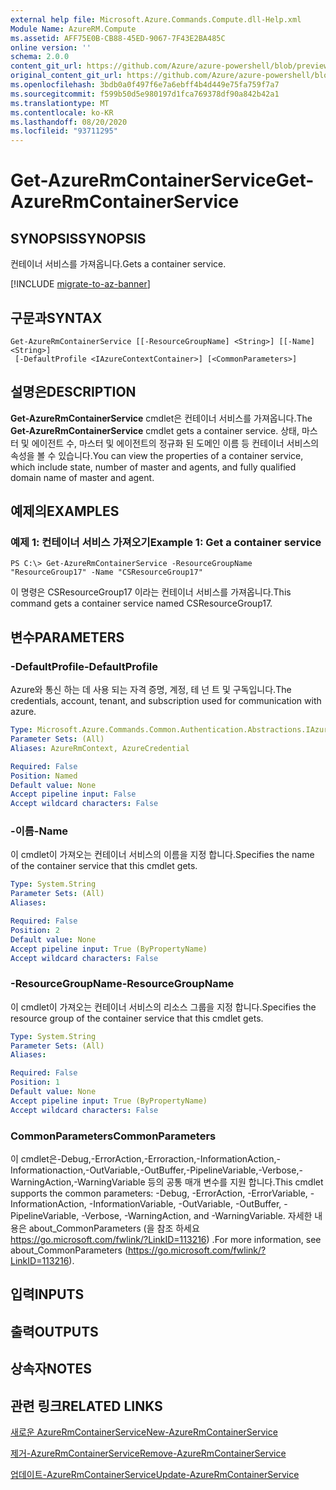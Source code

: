 ```yaml
---
external help file: Microsoft.Azure.Commands.Compute.dll-Help.xml
Module Name: AzureRM.Compute
ms.assetid: AFF75E0B-CB88-45ED-9067-7F43E2BA485C
online version: ''
schema: 2.0.0
content_git_url: https://github.com/Azure/azure-powershell/blob/preview/src/ResourceManager/Compute/Stack/Commands.Compute/help/Get-AzureRmContainerService.md
original_content_git_url: https://github.com/Azure/azure-powershell/blob/preview/src/ResourceManager/Compute/Stack/Commands.Compute/help/Get-AzureRmContainerService.md
ms.openlocfilehash: 3bdb0a0f497f6e7a6ebff4b4d449e75fa759f7a7
ms.sourcegitcommit: f599b50d5e980197d1fca769378df90a842b42a1
ms.translationtype: MT
ms.contentlocale: ko-KR
ms.lasthandoff: 08/20/2020
ms.locfileid: "93711295"
---
```

# <span data-ttu-id="0c3ed-101">Get-AzureRmContainerService</span><span class="sxs-lookup"><span data-stu-id="0c3ed-101">Get-AzureRmContainerService</span></span>

## <span data-ttu-id="0c3ed-102">SYNOPSIS</span><span class="sxs-lookup"><span data-stu-id="0c3ed-102">SYNOPSIS</span></span>
<span data-ttu-id="0c3ed-103">컨테이너 서비스를 가져옵니다.</span><span class="sxs-lookup"><span data-stu-id="0c3ed-103">Gets a container service.</span></span>

[!INCLUDE [migrate-to-az-banner](../../includes/migrate-to-az-banner.md)]

## <span data-ttu-id="0c3ed-104">구문과</span><span class="sxs-lookup"><span data-stu-id="0c3ed-104">SYNTAX</span></span>

```
Get-AzureRmContainerService [[-ResourceGroupName] <String>] [[-Name] <String>]
 [-DefaultProfile <IAzureContextContainer>] [<CommonParameters>]
```

## <span data-ttu-id="0c3ed-105">설명은</span><span class="sxs-lookup"><span data-stu-id="0c3ed-105">DESCRIPTION</span></span>
<span data-ttu-id="0c3ed-106">**Get-AzureRmContainerService** cmdlet은 컨테이너 서비스를 가져옵니다.</span><span class="sxs-lookup"><span data-stu-id="0c3ed-106">The **Get-AzureRmContainerService** cmdlet gets a container service.</span></span>
<span data-ttu-id="0c3ed-107">상태, 마스터 및 에이전트 수, 마스터 및 에이전트의 정규화 된 도메인 이름 등 컨테이너 서비스의 속성을 볼 수 있습니다.</span><span class="sxs-lookup"><span data-stu-id="0c3ed-107">You can view the properties of a container service, which include state, number of master and agents, and fully qualified domain name of master and agent.</span></span>

## <span data-ttu-id="0c3ed-108">예제의</span><span class="sxs-lookup"><span data-stu-id="0c3ed-108">EXAMPLES</span></span>

### <span data-ttu-id="0c3ed-109">예제 1: 컨테이너 서비스 가져오기</span><span class="sxs-lookup"><span data-stu-id="0c3ed-109">Example 1: Get a container service</span></span>
```
PS C:\> Get-AzureRmContainerService -ResourceGroupName "ResourceGroup17" -Name "CSResourceGroup17"
```

<span data-ttu-id="0c3ed-110">이 명령은 CSResourceGroup17 이라는 컨테이너 서비스를 가져옵니다.</span><span class="sxs-lookup"><span data-stu-id="0c3ed-110">This command gets a container service named CSResourceGroup17.</span></span>

## <span data-ttu-id="0c3ed-111">변수</span><span class="sxs-lookup"><span data-stu-id="0c3ed-111">PARAMETERS</span></span>

### <span data-ttu-id="0c3ed-112">-DefaultProfile</span><span class="sxs-lookup"><span data-stu-id="0c3ed-112">-DefaultProfile</span></span>
<span data-ttu-id="0c3ed-113">Azure와 통신 하는 데 사용 되는 자격 증명, 계정, 테 넌 트 및 구독입니다.</span><span class="sxs-lookup"><span data-stu-id="0c3ed-113">The credentials, account, tenant, and subscription used for communication with azure.</span></span>

```yaml
Type: Microsoft.Azure.Commands.Common.Authentication.Abstractions.IAzureContextContainer
Parameter Sets: (All)
Aliases: AzureRmContext, AzureCredential

Required: False
Position: Named
Default value: None
Accept pipeline input: False
Accept wildcard characters: False
```

### <span data-ttu-id="0c3ed-114">-이름</span><span class="sxs-lookup"><span data-stu-id="0c3ed-114">-Name</span></span>
<span data-ttu-id="0c3ed-115">이 cmdlet이 가져오는 컨테이너 서비스의 이름을 지정 합니다.</span><span class="sxs-lookup"><span data-stu-id="0c3ed-115">Specifies the name of the container service that this cmdlet gets.</span></span>

```yaml
Type: System.String
Parameter Sets: (All)
Aliases: 

Required: False
Position: 2
Default value: None
Accept pipeline input: True (ByPropertyName)
Accept wildcard characters: False
```

### <span data-ttu-id="0c3ed-116">-ResourceGroupName</span><span class="sxs-lookup"><span data-stu-id="0c3ed-116">-ResourceGroupName</span></span>
<span data-ttu-id="0c3ed-117">이 cmdlet이 가져오는 컨테이너 서비스의 리소스 그룹을 지정 합니다.</span><span class="sxs-lookup"><span data-stu-id="0c3ed-117">Specifies the resource group of the container service that this cmdlet gets.</span></span>

```yaml
Type: System.String
Parameter Sets: (All)
Aliases: 

Required: False
Position: 1
Default value: None
Accept pipeline input: True (ByPropertyName)
Accept wildcard characters: False
```

### <span data-ttu-id="0c3ed-118">CommonParameters</span><span class="sxs-lookup"><span data-stu-id="0c3ed-118">CommonParameters</span></span>
<span data-ttu-id="0c3ed-119">이 cmdlet은-Debug,-ErrorAction,-Erroraction,-InformationAction,-Informationaction,-OutVariable,-OutBuffer,-PipelineVariable,-Verbose,-WarningAction,-WarningVariable 등의 공통 매개 변수를 지원 합니다.</span><span class="sxs-lookup"><span data-stu-id="0c3ed-119">This cmdlet supports the common parameters: -Debug, -ErrorAction, -ErrorVariable, -InformationAction, -InformationVariable, -OutVariable, -OutBuffer, -PipelineVariable, -Verbose, -WarningAction, and -WarningVariable.</span></span> <span data-ttu-id="0c3ed-120">자세한 내용은 about_CommonParameters (을 참조 하세요 https://go.microsoft.com/fwlink/?LinkID=113216) .</span><span class="sxs-lookup"><span data-stu-id="0c3ed-120">For more information, see about_CommonParameters (https://go.microsoft.com/fwlink/?LinkID=113216).</span></span>

## <span data-ttu-id="0c3ed-121">입력</span><span class="sxs-lookup"><span data-stu-id="0c3ed-121">INPUTS</span></span>

## <span data-ttu-id="0c3ed-122">출력</span><span class="sxs-lookup"><span data-stu-id="0c3ed-122">OUTPUTS</span></span>

## <span data-ttu-id="0c3ed-123">상속자</span><span class="sxs-lookup"><span data-stu-id="0c3ed-123">NOTES</span></span>

## <span data-ttu-id="0c3ed-124">관련 링크</span><span class="sxs-lookup"><span data-stu-id="0c3ed-124">RELATED LINKS</span></span>

[<span data-ttu-id="0c3ed-125">새로운 AzureRmContainerService</span><span class="sxs-lookup"><span data-stu-id="0c3ed-125">New-AzureRmContainerService</span></span>](./New-AzureRmContainerService.md)

[<span data-ttu-id="0c3ed-126">제거-AzureRmContainerService</span><span class="sxs-lookup"><span data-stu-id="0c3ed-126">Remove-AzureRmContainerService</span></span>](./Remove-AzureRmContainerService.md)

[<span data-ttu-id="0c3ed-127">업데이트-AzureRmContainerService</span><span class="sxs-lookup"><span data-stu-id="0c3ed-127">Update-AzureRmContainerService</span></span>](./Update-AzureRmContainerService.md)


